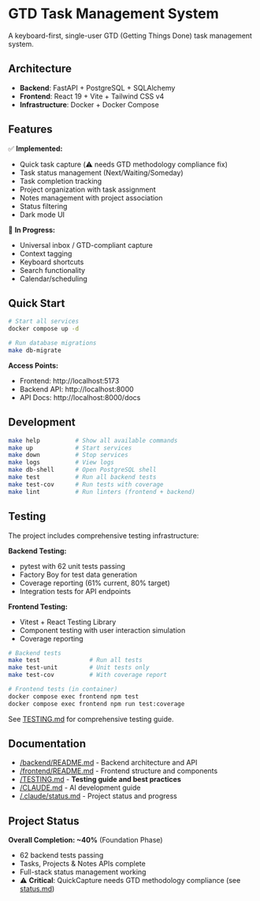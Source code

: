 # GTD Task Management System

A keyboard-first, single-user GTD (Getting Things Done) task management system.

## Architecture

- **Backend**: FastAPI + PostgreSQL + SQLAlchemy
- **Frontend**: React 19 + Vite + Tailwind CSS v4
- **Infrastructure**: Docker + Docker Compose

## Features

✅ **Implemented:**
- Quick task capture (⚠️ needs GTD methodology compliance fix)
- Task status management (Next/Waiting/Someday)
- Task completion tracking
- Project organization with task assignment
- Notes management with project association
- Status filtering
- Dark mode UI

🚧 **In Progress:**
- Universal inbox / GTD-compliant capture
- Context tagging
- Keyboard shortcuts
- Search functionality
- Calendar/scheduling

## Quick Start

```bash
# Start all services
docker compose up -d

# Run database migrations
make db-migrate
```

**Access Points:**
- Frontend: http://localhost:5173
- Backend API: http://localhost:8000
- API Docs: http://localhost:8000/docs

## Development

```bash
make help          # Show all available commands
make up            # Start services
make down          # Stop services
make logs          # View logs
make db-shell      # Open PostgreSQL shell
make test          # Run all backend tests
make test-cov      # Run tests with coverage
make lint          # Run linters (frontend + backend)
```

## Testing

The project includes comprehensive testing infrastructure:

**Backend Testing:**
- pytest with 62 unit tests passing
- Factory Boy for test data generation
- Coverage reporting (61% current, 80% target)
- Integration tests for API endpoints

**Frontend Testing:**
- Vitest + React Testing Library
- Component testing with user interaction simulation
- Coverage reporting

```bash
# Backend tests
make test              # Run all tests
make test-unit         # Unit tests only
make test-cov          # With coverage report

# Frontend tests (in container)
docker compose exec frontend npm test
docker compose exec frontend npm run test:coverage
```

See [TESTING.md](TESTING.md) for comprehensive testing guide.

## Documentation

- [/backend/README.md](backend/README.md) - Backend architecture and API
- [/frontend/README.md](frontend/README.md) - Frontend structure and components
- [/TESTING.md](TESTING.md) - **Testing guide and best practices**
- [/CLAUDE.md](CLAUDE.md) - AI development guide
- [/.claude/status.md](.claude/status.md) - Project status and progress

## Project Status

**Overall Completion: ~40%** (Foundation Phase)
- 62 backend tests passing
- Tasks, Projects & Notes APIs complete
- Full-stack status management working
- ⚠️ **Critical**: QuickCapture needs GTD methodology compliance (see [status.md](.claude/status.md))
